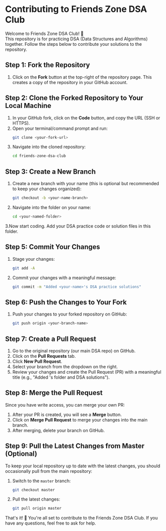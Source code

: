# Contributing to Friends Zone DSA Club

Welcome to Friends Zone DSA Club! 🎉  
This repository is for practicing DSA (Data Structures and Algorithms) together. Follow the steps below to contribute your solutions to the repository.

## Step 1: Fork the Repository
1. Click on the **Fork** button at the top-right of the repository page. This creates a copy of the repository in your GitHub account.

## Step 2: Clone the Forked Repository to Your Local Machine
1. In your GitHub fork, click on the **Code** button, and copy the URL (SSH or HTTPS).
2. Open your terminal/command prompt and run:
    ```bash
    git clone <your-fork-url>
    ```
3. Navigate into the cloned repository:
    ```bash
    cd friends-zone-dsa-club
    ```

## Step 3: Create a New Branch
1. Create a new branch with your name (this is optional but recommended to keep your changes organized):
    ```bash
    git checkout -b <your-name-branch>
    ```
2. Navigate into the folder on your name:
    ```bash
    cd <your-named-folder>
    ```
3.Now start coding. Add your DSA practice code or solution files in this folder.

## Step 5: Commit Your Changes
1. Stage your changes:
    ```bash
    git add -A
    ```
2. Commit your changes with a meaningful message:
    ```bash
    git commit -m "Added <your-name>'s DSA practice solutions"
    ```

## Step 6: Push the Changes to Your Fork
1. Push your changes to your forked repository on GitHub:
    ```bash
    git push origin <your-branch-name>
    ```

## Step 7: Create a Pull Request
1. Go to the original repository (our main DSA repo) on GitHub.
2. Click on the **Pull Requests** tab.
3. Click **New Pull Request**.
4. Select your branch from the dropdown on the right.
5. Review your changes and create the Pull Request (PR) with a meaningful title (e.g., "Added <your-name>'s folder and DSA solutions").

## Step 8: Merge the Pull Request
Since you have write access, you can merge your own PR:
1. After your PR is created, you will see a **Merge** button.
2. Click on **Merge Pull Request** to merge your changes into the main branch.
3. After merging, delete your branch on GitHub.

## Step 9: Pull the Latest Changes from Master (Optional)
To keep your local repository up to date with the latest changes, you should occasionally pull from the main repository:
1. Switch to the `master` branch:
    ```bash
    git checkout master
    ```
2. Pull the latest changes:
    ```bash
    git pull origin master
    ```

That's it! 🎉 You're all set to contribute to the Friends Zone DSA Club. If you have any questions, feel free to ask for help.
